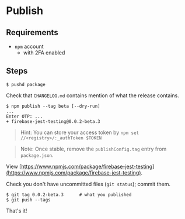 # Publish

## Requirements

- `npm` account
   - with 2FA enabled

## Steps

```
$ pushd package
```

Check that `CHANGELOG.md` contains mention of what the release contains.

```
$ npm publish --tag beta [--dry-run]
...
Enter OTP: ...
+ firebase-jest-testing@0.0.2-beta.3
```

>Hint: You can store your access token by `npm set //<registry>/:_authToken $TOKEN`

>Note: Once stable, remove the `publishConfig.tag` entry from `package.json`.

View [https://www.npmjs.com/package/firebase-jest-testing](https://www.npmjs.com/package/firebase-jest-testing).

Check you don't have uncommitted files (`git status`); commit them.
 
```
$ git tag 0.0.2-beta.3    	# what you published
$ git push --tags
```

That's it!

